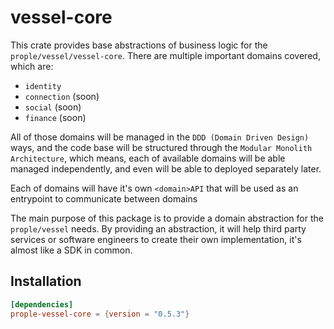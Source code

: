 # vessel-core

This crate provides base abstractions of business logic for the `prople/vessel/vessel-core`. There are multiple important domains covered, which are:

- `identity`
- `connection` (soon)
- `social` (soon)
- `finance` (soon)

All of those domains will be managed in the `DDD (Domain Driven Design)` ways, and the code base will be structured through the `Modular Monolith Architecture`, which means, each of available domains will be able managed independently, and even will be able to deployed separately later.

Each of domains will have it's own `<domain>API` that will be used as an entrypoint to communicate between domains 

The main purpose of this package is to provide a domain abstraction for the `prople/vessel` needs. By providing an abstraction, it will help third party services or software engineers to create their own implementation, it's almost like a SDK in common. 

## Installation

```toml
[dependencies]
prople-vessel-core = {version = "0.5.3"}
```